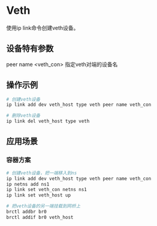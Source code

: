 # Veth

使用ip link命令创建veth设备。

## 设备特有参数

peer name <veth_con>     指定veth对端的设备名


## 操作示例

```bash
# 创建veth设备
ip link add dev veth_host type veth peer name veth_con

# 删除veth设备
ip link del veth_host type veth
```


## 应用场景

### 容器方案

```bash
# 创建veth设备，把一端移入到ns
ip link add dev veth_host type veth peer name veth_con
ip netns add ns1
ip link set veth_con netns ns1
ip link set veth_host up

# 把veth设备的另一端挂载到网桥上
brctl addbr br0
brctl addif br0 veth_host
```

